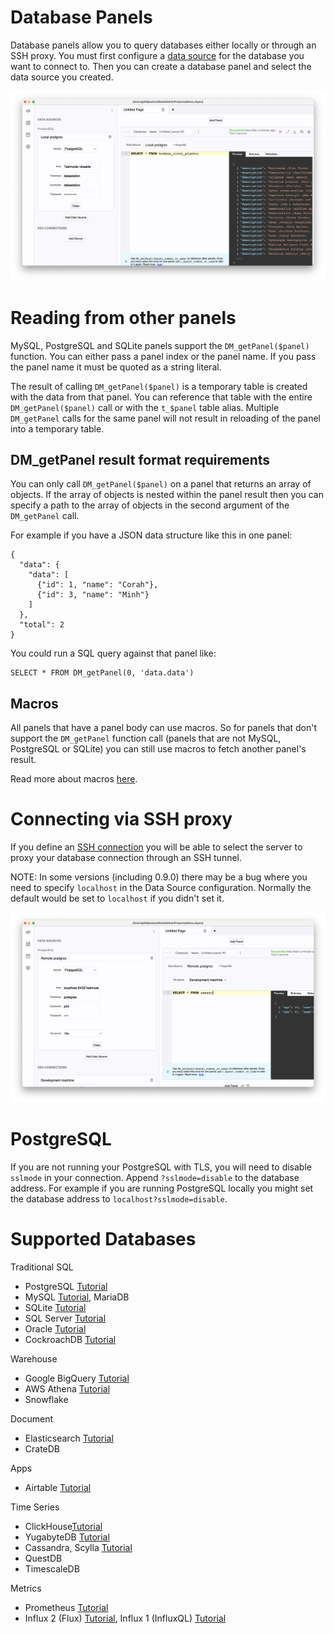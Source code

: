 # Database Panels

Database panels allow you to query databases either locally or through an
SSH proxy. You must first configure a [data
source](../Data_Sources.md) for the database you want to connect
to. Then you can create a database panel and select the data source
you created.

![Basic database panel](/tutorials/basic-database-panel.png)

# Reading from other panels

MySQL, PostgreSQL and SQLite panels support the `DM_getPanel($panel)`
function. You can either pass a panel index or the panel name. If you
pass the panel name it must be quoted as a string literal.

The result of calling `DM_getPanel($panel)` is a temporary table is
created with the data from that panel. You can reference that table
with the entire `DM_getPanel($panel)` call or with the `t_$panel`
table alias. Multiple `DM_getPanel` calls for the same panel will not
result in reloading of the panel into a temporary table.

## DM_getPanel result format requirements

You can only call `DM_getPanel($panel)` on a panel that returns an
array of objects. If the array of objects is nested within the panel
result then you can specify a path to the array of objects in the
second argument of the `DM_getPanel` call.

For example if you have a JSON data structure like this in one panel:

```
{
  "data": {
    "data": [
      {"id": 1, "name": "Corah"},
      {"id": 3, "name": "Minh"}
    ]
  },
  "total": 2
}
```

You could run a SQL query against that panel like:

```
SELECT * FROM DM_getPanel(0, 'data.data')
```

## Macros

All panels that have a panel body can use macros. So for panels that
don't support the `DM_getPanel` function call (panels that are not
MySQL, PostgreSQL or SQLite) you can still use macros to fetch another
panel's result.

Read more about macros [here](./Macros.md).

# Connecting via SSH proxy

If you define an [SSH connection](../SSH_Connections.md) you will be
able to select the server to proxy your database connection through an
SSH tunnel.

NOTE: In some versions (including 0.9.0) there may be a bug where you
need to specify `localhost` in the Data Source configuration. Normally
the default would be set to `localhost` if you didn't set it.

![Basic database panel via server](/tutorials/basic-database-panel-via-server.png)

# PostgreSQL

If you are not running your PostgreSQL with TLS, you will need to
disable `sslmode` in your connection. Append `?sslmode=disable` to the
database address. For example if you are running PostgreSQL locally
you might set the database address to `localhost?sslmode=disable`.

# Supported Databases

Traditional SQL

* PostgreSQL [Tutorial](../../tutorials/Query_PostgreSQL_with_DataStation.md)
* MySQL [Tutorial](../../tutorials/Query_MySQL_with_DataStation.md), MariaDB
* SQLite [Tutorial](../../tutorials/Query_SQLite_with_DataStation.md)
* SQL Server [Tutorial](../../tutorials/Query_SQL_Server_with_DataStation.md)
* Oracle [Tutorial](../../tutorials/Query_Oracle_with_DataStation.md)
* CockroachDB [Tutorial](../../tutorials/Query_CockroachDB_with_DataStation.md)

Warehouse

* Google BigQuery [Tutorial](../../tutorials/Query_BigQuery_with_DataStation.md)
* AWS Athena [Tutorial](../../tutorials/Query_AWS_Athena_with_DataStation.md)
* Snowflake

Document
* Elasticsearch [Tutorial](../../tutorials/Query_Elasticsearch_with_DataStation.md)
* CrateDB

Apps
* Airtable [Tutorial](../../tutorials/Query_Airtable_with_DataStation.md)

Time Series

* ClickHouse[Tutorial](../../tutorials/Query_ClickHouse_with_DataStation.md)
* YugabyteDB [Tutorial](../../tutorials/Query_Yugabyte_with_DataStation.md)
* Cassandra, Scylla [Tutorial](../../tutorials/Query_Scylla_with_DataStation.md)
* QuestDB
* TimescaleDB

Metrics

* Prometheus [Tutorial](../../tutorials/Query_Prometheus_with_DataStation.md)
* Influx 2 (Flux) [Tutorial](../../tutorials/Query_Influx_(2.x)_with_DataStation_(Flux).md), Influx 1 (InfluxQL) [Tutorial](../../tutorials/Query_Influx_(1.x)_with_DataStation_(InfluxQL).md)
